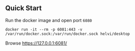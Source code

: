 Quick Start
-------------------------

Run the docker image and open port `6080`

```
docker run -it --rm -p 6081:443 -v /var/run/docker.sock:/var/run/docker.sock helvi/desktop
```

Browse https://127.0.0.1:6081/
